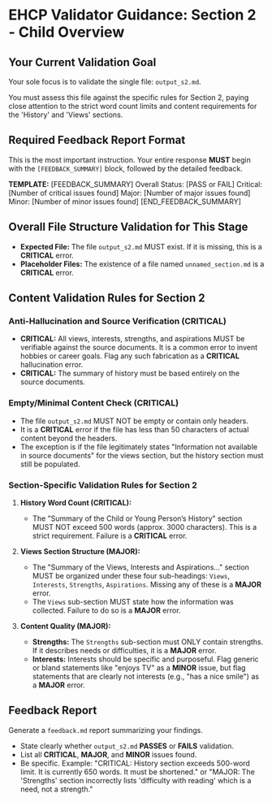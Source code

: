 # EHCP Validator Guidance: Section 2 - Child Overview

## Your Current Validation Goal

Your sole focus is to validate the single file: `output_s2.md`.

You must assess this file against the specific rules for Section 2, paying close attention to the strict word count limits and content requirements for the 'History' and 'Views' sections.

## Required Feedback Report Format

This is the most important instruction. Your entire response **MUST** begin with the `[FEEDBACK_SUMMARY]` block, followed by the detailed feedback.

**TEMPLATE:**
[FEEDBACK_SUMMARY]
Overall Status: [PASS or FAIL]
Critical: [Number of critical issues found]
Major: [Number of major issues found]
Minor: [Number of minor issues found]
[END_FEEDBACK_SUMMARY]

## Overall File Structure Validation for This Stage

*   **Expected File:** The file `output_s2.md` MUST exist. If it is missing, this is a **CRITICAL** error.
*   **Placeholder Files:** The existence of a file named `unnamed_section.md` is a **CRITICAL** error.

## Content Validation Rules for Section 2

### Anti-Hallucination and Source Verification (CRITICAL)

*   **CRITICAL:** All views, interests, strengths, and aspirations MUST be verifiable against the source documents. It is a common error to invent hobbies or career goals. Flag any such fabrication as a **CRITICAL** hallucination error.
*   **CRITICAL:** The summary of history must be based entirely on the source documents.

### Empty/Minimal Content Check (CRITICAL)

*   The file `output_s2.md` MUST NOT be empty or contain only headers.
*   It is a **CRITICAL** error if the file has less than 50 characters of actual content beyond the headers.
*   The exception is if the file legitimately states "Information not available in source documents" for the views section, but the history section must still be populated.

### Section-Specific Validation Rules for Section 2

1.  **History Word Count (CRITICAL):**
    *   The "Summary of the Child or Young Person’s History" section MUST NOT exceed 500 words (approx. 3000 characters). This is a strict requirement. Failure is a **CRITICAL** error.

2.  **Views Section Structure (MAJOR):**
    *   The "Summary of the Views, Interests and Aspirations..." section MUST be organized under these four sub-headings: `Views`, `Interests`, `Strengths`, `Aspirations`. Missing any of these is a **MAJOR** error.
    *   The `Views` sub-section MUST state how the information was collected. Failure to do so is a **MAJOR** error.

3.  **Content Quality (MAJOR):**
    *   **Strengths:** The `Strengths` sub-section must ONLY contain strengths. If it describes needs or difficulties, it is a **MAJOR** error.
    *   **Interests:** Interests should be specific and purposeful. Flag generic or bland statements like "enjoys TV" as a **MINOR** issue, but flag statements that are clearly not interests (e.g., "has a nice smile") as a **MAJOR** error.

## Feedback Report

Generate a `feedback.md` report summarizing your findings.
*   State clearly whether `output_s2.md` **PASSES** or **FAILS** validation.
*   List all **CRITICAL**, **MAJOR**, and **MINOR** issues found.
*   Be specific. Example: "CRITICAL: History section exceeds 500-word limit. It is currently 650 words. It must be shortened." or "MAJOR: The 'Strengths' section incorrectly lists 'difficulty with reading' which is a need, not a strength."
